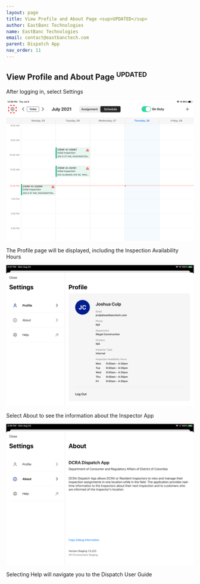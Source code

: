 ```yaml
---
layout: page
title: View Profile and About Page <sup>UPDATED</sup>
author: EastBanc Technologies
name: EastBanc Technologies
email: contact@eastbanctech.com
parent: Dispatch App
nav_order: 11
---
```

<section id="view-profile-and-about-page" markdown="1">

# View Profile and About Page <sup>UPDATED</sup>

After logging in, select Settings

![Schedule Settings -screenshot](../images/dispatch-app/da-profile/view-profile-and-about-page1.png)

The Profile page will be displayed, including the Inspection Availability Hours

![Profile -screenshot](../images/dispatch-app/da-profile/da-profile.PNG)

Select About to see the information about the Inspector App

![About -screenshot](../images/dispatch-app/da-profile/da-about.PNG)

Selecting Help will navigate you to the Dispatch User Guide

</section>
